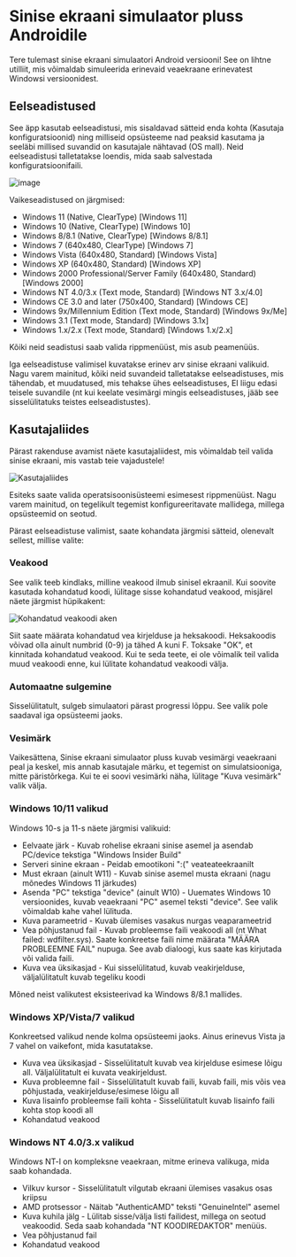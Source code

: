 # Sinise ekraani simulaator pluss Androidile
Tere tulemast sinise ekraani simulaatori Android versiooni! See on lihtne utilliit, mis võimaldab simuleerida erinevaid veaekraane erinevatest Windowsi versioonidest.

## Eelseadistused
See äpp kasutab eelseadistusi, mis sisaldavad sätteid enda kohta (Kasutaja konfiguratsioonid) ning milliseid opsüsteeme nad peaksid kasutama ja seeläbi millised suvandid on kasutajale nähtavad (OS mall).
Neid eelseadistusi talletatakse loendis, mida saab salvestada konfiguratsioonifaili.

![image](file:///android_asset/drawable/structure)

Vaikeseadistused on järgmised:

* Windows 11 (Native, ClearType) [Windows 11]
* Windows 10 (Native, ClearType) [Windows 10]
* Windows 8/8.1 (Native, ClearType) [Windows 8/8.1]
* Windows 7 (640x480, ClearType) [Windows 7]
* Windows Vista (640x480, Standard) [Windows Vista]
* Windows XP (640x480, Standard) [Windows XP]
* Windows 2000 Professional/Server Family (640x480, Standard) [Windows 2000]
* Windows NT 4.0/3.x (Text mode, Standard) [Windows NT 3.x/4.0]
* Windows CE 3.0 and later (750x400, Standard) [Windows CE]
* Windows 9x/Millennium Edition (Text mode, Standard) [Windows 9x/Me]
* Windows 3.1 (Text mode, Standard) [Windows 3.1x]
* Windows 1.x/2.x (Text mode, Standard) [Windows 1.x/2.x]

Kõiki neid seadistusi saab valida rippmenüüst, mis asub peamenüüs.

Iga eelseadistuse valimisel kuvatakse erinev arv sinise ekraani valikuid.
Nagu varem mainitud, kõiki neid suvandeid talletatakse eelseadistuses, mis tähendab, et
muudatused, mis tehakse ühes eelseadistuses, EI liigu edasi teisele suvandile
(nt kui keelate vesimärgi mingis eelseadistuses, jääb see sisselülitatuks teistes eelseadistustes).

## Kasutajaliides
Pärast rakenduse avamist näete kasutajaliidest, mis võimaldab teil valida sinise ekraani, mis vastab teie vajadustele!

![Kasutajaliides](file:///android_asset/drawable/help_ui)

Esiteks saate valida operatsisoonisüsteemi esimesest rippmenüüst. Nagu varem mainitud,
on tegelikult tegemist konfigureeritavate mallidega, millega opsüsteemid on seotud.

Pärast eelseadistuse valimist, saate kohandata järgmisi sätteid, olenevalt sellest, millise
valite:

### Veakood
See valik teeb kindlaks, milline veakood ilmub sinisel ekraanil. Kui soovite kasutada kohandatud koodi, lülitage sisse kohandatud veakood, misjärel näete järgmist hüpikakent:

![Kohandatud veakoodi aken](file:///android_asset/drawable/help_custom_error)

Siit saate määrata kohandatud vea kirjelduse ja heksakoodi. Heksakoodis võivad olla ainult numbrid (0-9) ja tähed A kuni F. Toksake "OK", et kinnitada kohandatud veakood. Kui te seda teete, ei ole võimalik teil valida muud veakoodi enne, kui lülitate kohandatud veakoodi välja.

### Automaatne sulgemine
Sisselülitatult, sulgeb simulaatori pärast progressi lõppu. See valik pole saadaval iga opsüsteemi jaoks.

### Vesimärk
Vaikesättena, Sinise ekraani simulaator pluss kuvab vesimärgi veaekraani peal ja keskel, mis annab kasutajale märku, et tegemist on simulatsiooniga, mitte päristõrkega. Kui te ei soovi vesimärki näha, lülitage "Kuva vesimärk" valik välja.

### Windows 10/11 valikud
Windows 10-s ja 11-s näete järgmisi valikuid:

* Eelvaate järk - Kuvab rohelise ekraani sinise asemel ja asendab PC/device tekstiga "Windows Insider Build"
* Serveri sinine ekraan - Peidab emootikoni ":(" veateateekraanilt
* Must ekraan (ainult W11) - Kuvab sinise asemel musta ekraani (nagu mõnedes Windows 11 järkudes)
* Asenda "PC" tekstiga "device" (ainult W10) - Uuemates Windows 10 versioonides, kuvab veaekraani "PC" asemel teksti "device". See valik võimaldab kahe vahel lülituda.
* Kuva parameetrid - Kuvab ülemises vasakus nurgas veaparameetrid
* Vea põhjustanud fail - Kuvab probleemse faili veakoodi all (nt What failed: wdfilter.sys). Saate konkreetse faili nime määrata "MÄÄRA PROBLEEMNE FAIL" nupuga. See avab dialoogi, kus saate kas kirjutada või valida faili.
* Kuva vea üksikasjad - Kui sisselülitatud, kuvab veakirjelduse, väljalülitatult kuvab tegeliku koodi

Mõned neist valikutest eksisteerivad ka Windows 8/8.1 mallides.

### Windows XP/Vista/7 valikud
Konkreetsed valikud nende kolma opsüsteemi jaoks. Ainus erinevus Vista ja 7 vahel on vaikefont, mida kasutatakse.

* Kuva vea üksikasjad - Sisselülitatult kuvab vea kirjelduse esimese lõigu all. Väljalülitatult ei kuvata veakirjeldust.
* Kuva probleemne fail - Sisselülitatult kuvab faili, kuvab faili, mis võis vea põhjustada, veakirjelduse/esimese lõigu all
* Kuva lisainfo probleemse faili kohta - Sisselülitatult kuvab lisainfo faili kohta stop koodi all
* Kohandatud veakood

### Windows NT 4.0/3.x valikud
Windows NT-l on kompleksne veaekraan, mitme erineva valikuga, mida saab kohandada.

* Vilkuv kursor - Sisselülitatult vilgutab ekraani ülemises vasakus osas kriipsu
* AMD protsessor - Näitab "AuthenticAMD" teksti "GenuineIntel" asemel
* Kuva kuhila jälg - Lülitab sisse/välja listi failidest, millega on seotud veakoodid. Seda saab kohandada "NT KOODIREDAKTOR" menüüs.
* Vea põhjustanud fail
* Kohandatud veakood